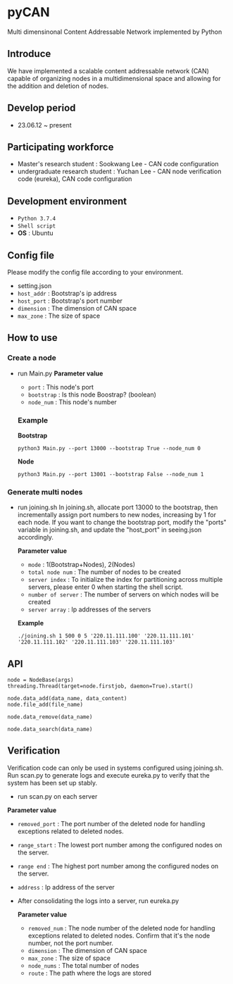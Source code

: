 # pyCAN
Multi dimensinonal Content Addressable Network implemented by Python

## Introduce
We have implemented a scalable content addressable network (CAN) capable of organizing nodes in a multidimensional space and allowing for the addition and deletion of nodes.

## Develop period
* 23.06.12 ~ present

## Participating workforce
 - Master's research student  : Sookwang Lee - CAN code configuration
 - undergraduate research student : Yuchan Lee - CAN node verification code (eureka), CAN code configuration

## Development environment
- `Python 3.7.4`
- `Shell script`
- **OS** : Ubuntu

## Config file
Please modify the config file according to your environment.

- setting.json
- `host_addr` : Bootstrap's ip address
- `host_port` : Bootstrap's port number
- `dimension` : The dimension of CAN space
- `max_zone`  : The size of space

## How to use
  ### Create a node
  - run Main.py
    **Parameter value**
      - `port` : This node's port
      - `bootstrap` : Is this node Boostrap? (boolean)
      - `node_num` : This node's number
  
    ### Example 
      **Bootstrap**
      ```
      python3 Main.py --port 13000 --bootstrap True --node_num 0
      ```
  
      **Node**
      ```
      python3 Main.py --port 13001 --bootstrap False --node_num 1
      ```
  
  ### Generate multi nodes
  - run joining.sh
  In joining.sh, allocate port 13000 to the bootstrap, then incrementally assign port numbers to new nodes, increasing by 1 for each node. If you want to change the bootstrap port, modify the "ports" variable in joining.sh, and update the "host_port" in seeing.json accordingly.

    **Parameter value**
    - `mode` : 1(Bootstrap+Nodes), 2(Nodes)
    - `total node num` : The number of nodes to be created
    - `server index` : To initialize the index for partitioning across multiple servers, please enter 0 when starting the shell script.
    - `number of server` : The number of servers on which nodes will be created
    - `server array` : Ip addresses of the servers
  
    **Example**
    ```
    ./joining.sh 1 500 0 5 '220.11.111.100' '220.11.111.101' '220.11.111.102' '220.11.111.103' '220.11.111.103'
    ```

## API
```
node = NodeBase(args)
threading.Thread(target=node.firstjob, daemon=True).start() 

node.data_add(data_name, data_content)
node.file_add(file_name)

node.data_remove(data_name)

node.data_search(data_name)
```

## Verification
Verification code can only be used in systems configured using joining.sh.
Run scan.py to generate logs and execute eureka.py to verify that the system has been set up stably.
- run scan.py on each server
  
**Parameter value**
  - `removed_port` : The port number of the deleted node for handling exceptions related to deleted nodes.
  - `range_start` : The lowest port number among the configured nodes on the server.
  - `range end` : The highest port number among the configured nodes on the server.
  - `address` : Ip address of the server

- After consolidating the logs into a server, run eureka.py
  
  **Parameter value**
  - `removed_num` : The node number of the deleted node for handling exceptions related to deleted nodes. Confirm that it's the node number, not the port number. 
  - `dimension` : The dimension of CAN space
  - `max_zone`  : The size of space
  - `node_nums` : The total number of nodes
  - `route` :  The path where the logs are stored


  
  
